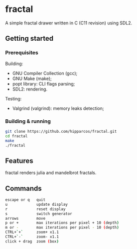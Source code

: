 # fractal

A simple fractal drawer written in C (C11 revision) using SDL2.

## Getting started

### Prerequisites

Building:

- GNU Compiler Collection (gcc);
- GNU Make (make);
- popt library: CLI flags parsing;
- SDL2: rendering.

Testing:

- Valgrind (valgrind): memory leaks detection;

### Building & running

```bash
git clone https://github.com/hipparcos/fractal.git
cd fractal
make
./fractal
```

## Features

fractal renders julia and mandelbrot fractals.

## Commands

```bash
escape or q   quit
u             update display
r             reset display
s             switch generator
arrows        move
p or +        max iterations per pixel + 10 (depth)
m or -        max iterations per pixel - 10 (depth)
CTRL+`+`      zoom+ x1.1
CTRL+`-`      zoom- x1.1
click + drag  zoom (box)
```

